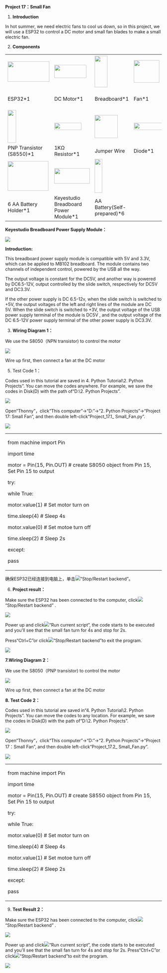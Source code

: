 **Project 17：Small Fan**

1.  **Introduction**

In hot summer, we need electric fans to cool us down, so in this
project, we will use a ESP32 to control a DC motor and small fan blades
to make a small electric fan.

2.  **Components**

<table>
<tbody>
<tr class="odd">
<td><img src="https://raw.githubusercontent.com/keyestudio/KS5012-Keyestudio-ESP32-Learning-Kit-Basic-Edition-Python/master/media/2baa8832e763a08fb4623b405d6481ba.jpeg" style="width:1.39514in;height:0.68056in" /></td>
<td><img src="https://raw.githubusercontent.com/keyestudio/KS5012-Keyestudio-ESP32-Learning-Kit-Basic-Edition-Python/master/media/5eba8bae9e1d18b959ca425a9cc83fd2.jpeg" style="width:1.07569in;height:0.43472in" /></td>
<td><img src="https://raw.githubusercontent.com/keyestudio/KS5012-Keyestudio-ESP32-Learning-Kit-Basic-Edition-Python/master/media/4e0b78edf6e4aeefa4c5191c606b2031.png" style="width:0.42847in;height:1.04931in" /></td>
<td><img src="https://raw.githubusercontent.com/keyestudio/KS5012-Keyestudio-ESP32-Learning-Kit-Basic-Edition-Python/master/media/655e6c465cb423279e0908513a983711.png" style="width:0.85694in;height:0.75347in" /></td>
<td><img src="https://raw.githubusercontent.com/keyestudio/KS5012-Keyestudio-ESP32-Learning-Kit-Basic-Edition-Python/master/media/9197d4aff9356c585b7ef68e33a6881d.png" style="width:0.27986in;height:1.08819in" /></td>
</tr>
<tr class="even">
<td>ESP32*1</td>
<td>DC Motor*1</td>
<td>Breadboard*1</td>
<td>Fan*1</td>
<td>NPN Transistor (S8050)*1</td>
</tr>
<tr class="odd">
<td><img src="https://raw.githubusercontent.com/keyestudio/KS5012-Keyestudio-ESP32-Learning-Kit-Basic-Edition-Python/master/media/9197d4aff9356c585b7ef68e33a6881d.png" style="width:0.27986in;height:1.08819in" /></td>
<td><img src="https://raw.githubusercontent.com/keyestudio/KS5012-Keyestudio-ESP32-Learning-Kit-Basic-Edition-Python/master/media/098a2730d0b0a2a4b2079e0fc87fd38b.png" style="width:0.90833in;height:0.23681in" /></td>
<td><img src="https://raw.githubusercontent.com/keyestudio/KS5012-Keyestudio-ESP32-Learning-Kit-Basic-Edition-Python/master/media/df3db6765ee8c86beafa8410e87dd50d.png" style="width:0.77361in;height:0.76944in" /></td>
<td><img src="https://raw.githubusercontent.com/keyestudio/KS5012-Keyestudio-ESP32-Learning-Kit-Basic-Edition-Python/master/media/6138a67aa472890c8e0e74bf96fabd01.png" style="width:1.03611in;height:0.24236in" /></td>
<td><img src="https://raw.githubusercontent.com/keyestudio/KS5012-Keyestudio-ESP32-Learning-Kit-Basic-Edition-Python/master/media/7dcbd02995be3c142b2f97df7f7c03ce.png" style="width:1.05903in;height:0.56667in" /></td>
</tr>
<tr class="even">
<td>PNP Transistor (S8550)*1</td>
<td>1KΩ Resistor*1</td>
<td>Jumper Wire</td>
<td>Diode*1</td>
<td>USB Cable*1</td>
</tr>
<tr class="odd">
<td><img src="https://raw.githubusercontent.com/keyestudio/KS5012-Keyestudio-ESP32-Learning-Kit-Basic-Edition-Python/master/media/6d0d02f79c5511a1225e0940220482e8.jpeg" style="width:1.36667in;height:0.98681in" /></td>
<td><img src="https://raw.githubusercontent.com/keyestudio/KS5012-Keyestudio-ESP32-Learning-Kit-Basic-Edition-Python/master/media/412d874475de346d56b39cfb041ffc4c.png" style="width:1.19028in;height:0.51389in" /></td>
<td><img src="https://raw.githubusercontent.com/keyestudio/KS5012-Keyestudio-ESP32-Learning-Kit-Basic-Edition-Python/master/media/a815c48437199c6ab79d74cd2d583de0.png" style="width:0.24583in;height:1.13264in" /></td>
<td></td>
<td></td>
</tr>
<tr class="even">
<td>6 AA Battery Holder*1</td>
<td>Keyestudio Breadboard Power Module*1</td>
<td>AA Battery(Self-prepared)*6</td>
<td></td>
<td></td>
</tr>
</tbody>
</table>

**Keyestudio Breadboard Power Supply Module：**

![](/media/7ff03f4506988f1ce99c5757892fc6de.jpeg)

**Introduction:**

This breadboard power supply module is compatible with 5V and 3.3V,
which can be applied to MB102 breadboard. The module contains two
channels of independent control, powered by the USB all the way.

The output voltage is constant for the DC5V, and another way is powered
by DC6.5-12V, output controlled by the slide switch, respectively for
DC5V and DC3.3V.

If the other power supply is DC 6.5-12v, when the slide switch is
switched to +5V, the output voltages of the left and right lines of the
module are DC 5V. When the slide switch is switched to +3V, the output
voltage of the USB power supply terminal of the module is DC5V , and the
output voltage of the DC 6.5-12V power supply terminal of the other
power supply is DC3.3V.

3.  **Wiring Diagram 1：**

We use the S8050（NPN transistor) to control the motor

![](/media/715ae32c3fac7c6537f380fb91e5e83c.png)

Wire up first, then connect a fan at the DC motor

5.  Test Code 1：

Codes used in this tutorial are saved in 4. Python Tutorial\\2. Python
Projects”. You can move the codes anywhere. For example, we save the
codes in Disk(D) with the path of“D:\\2. Python Projects”.

![](/media/906b7d4391131929a6b0726f7f5bab30.png)

Open“Thonny”，click“This computer”→“D:”→“2. Python Projects”→“Project 17:
Small Fan”, and then double left-click“Project\_17.1\_ Small\_Fan.py”.

![](/media/9dd373d0417c73bbbcee14a6eff0192e.png)

<table>
<tbody>
<tr class="odd">
<td><p>from machine import Pin</p>
<p>import time</p>
<p>motor = Pin(15, Pin.OUT) # create S8050 object from Pin 15, Set Pin 15 to output</p>
<p>try:</p>
<p>while True:</p>
<p>motor.value(1) # Set motor turn on</p>
<p>time.sleep(4) # Sleep 4s</p>
<p>motor.value(0) # Set motoe turn off</p>
<p>time.sleep(2) # Sleep 2s</p>
<p>except:</p>
<p>pass</p></td>
</tr>
</tbody>
</table>

确保ESP32已经连接到电脑上，单击![](/media/27451c8a9c13e29d02bc0f5831cfaf1f.png)“Stop/Restart backend”。

6.  **Project result：**

Make sure the ESP32 has been connected to the computer,
click![](/media/27451c8a9c13e29d02bc0f5831cfaf1f.png)“Stop/Restart backend” .

![](/media/3111d95b940e4d6be1559cc02b1c92f6.png)

Power up and click![](/media/da852227207616ccd9aff28f19e02690.png)“Run current script”, the code
starts to be executed and you'll see that the small fan turn for 4s and
stop for 2s.

Press“Ctrl+C”or click![](/media/27451c8a9c13e29d02bc0f5831cfaf1f.png)“Stop/Restart backend”to
exit the program.

![](/media/a309c30c545739effc8855edd1e5a3d2.png)

**7.Wiring Diagram 2：**

We use the S8050（PNP transistor) to control the motor

![](/media/04293fbe70eeec27c2d8127f42afbaf2.png)

Wire up first, then connect a fan at the DC motor

**8. Test Code 2：**

Codes used in this tutorial are saved in“4. Python Tutorial\\2. Python
Projects”. You can move the codes to any location. For example, we save
the codes in Disk(D) with the path of“D:\\2. Python Projects”.

![](/media/906b7d4391131929a6b0726f7f5bab30.png)

Open“Thonny”，click“This computer”→“D:”→“2. Python Projects”→“Project
17：Small Fan”, and then double left-click“Project\_17.2\_
Small\_Fan.py”.

![](/media/61fe5ef7e2703fea472299813b3dab0a.png)

<table>
<tbody>
<tr class="odd">
<td><p>from machine import Pin</p>
<p>import time</p>
<p>motor = Pin(15, Pin.OUT) # create S8550 object from Pin 15, Set Pin 15 to output</p>
<p>try:</p>
<p>while True:</p>
<p>motor.value(0) # Set motor turn on</p>
<p>time.sleep(4) # Sleep 4s</p>
<p>motor.value(1) # Set motoe turn off</p>
<p>time.sleep(2) # Sleep 2s</p>
<p>except:</p>
<p>pass</p></td>
</tr>
</tbody>
</table>

9.  **Test Result 2：**

Make sure the ESP32 has been connected to the computer,
click![](/media/27451c8a9c13e29d02bc0f5831cfaf1f.png)“Stop/Restart backend” .

![](/media/6cd8481840aab8283b9f8eb416c72b2e.png)

Power up and click![](/media/da852227207616ccd9aff28f19e02690.png)“Run current script”, the code
starts to be executed and you'll see that the small fan turn for 4s and
stop for 2s. Press“Ctrl+C”or click![](/media/27451c8a9c13e29d02bc0f5831cfaf1f.png)“Stop/Restart
backend”to exit the program.

![](/media/57500aafc79e878a6588e3bbcf04f0e0.png)
